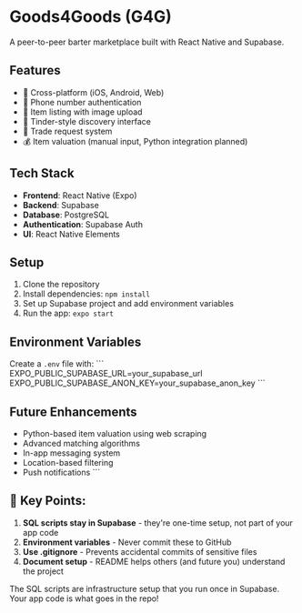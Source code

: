 # Goods4Goods (G4G)

A peer-to-peer barter marketplace built with React Native and Supabase.

## Features

- 📱 Cross-platform (iOS, Android, Web)
- 🔐 Phone number authentication
- 📸 Item listing with image upload
- 💫 Tinder-style discovery interface
- 🤝 Trade request system
- 💰 Item valuation (manual input, Python integration planned)

## Tech Stack

- **Frontend**: React Native (Expo)
- **Backend**: Supabase
- **Database**: PostgreSQL
- **Authentication**: Supabase Auth
- **UI**: React Native Elements

## Setup

1. Clone the repository
2. Install dependencies: `npm install`
3. Set up Supabase project and add environment variables
4. Run the app: `expo start`

## Environment Variables

Create a `.env` file with:
\`\`\`
EXPO_PUBLIC_SUPABASE_URL=your_supabase_url
EXPO_PUBLIC_SUPABASE_ANON_KEY=your_supabase_anon_key
\`\`\`

## Future Enhancements

- Python-based item valuation using web scraping
- Advanced matching algorithms
- In-app messaging system
- Location-based filtering
- Push notifications
\`\`\`

## **🔑 Key Points:**

1. **SQL scripts stay in Supabase** - they're one-time setup, not part of your app code
2. **Environment variables** - Never commit these to GitHub
3. **Use .gitignore** - Prevents accidental commits of sensitive files
4. **Document setup** - README helps others (and future you) understand the project

The SQL scripts are infrastructure setup that you run once in Supabase. Your app code is what goes in the repo!


